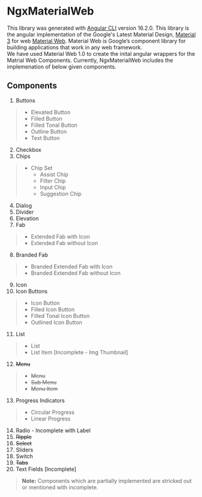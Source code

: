 # NgxMaterialWeb
This library was generated with [Angular CLI](https://github.com/angular/angular-cli) version 16.2.0. This library is the angular implementation of the Google's Latest Material Design, [Material 3](https://m3.material.io/) for web [Material Web](https://m3.material.io/develop/web). Material Web is Google’s component library for building applications that work in any web framework.  
We have used Material Web 1.0 to create the inital angular wrappers for the Matrial Web Components. Currently, NgxMaterialWeb includes the implemenation of below given components.

<!-- ## About
### Introduction
### Quick Start
## Theming
### Material Theming
### Color
### Typography -->
## Components
1. Buttons
> * Elevated Button
> * Filled Button
> * Filled Tonal Button
> * Outline Button
> * Text Button
2. Checkbox
3. Chips
> * Chip Set
>   * Assist Chip
>   * Filter Chip
>   * Input Chip
>   * Suggestion Chip
4. Dialog
5. Divider
6. Elevation
7. Fab
> * Extended Fab with Icon
> * Extended Fab without Icon
8. Branded Fab
> * Branded Extended Fab with Icon
> * Branded Extended Fab without Icon
9. Icon
10. Icon Buttons
> * Icon Button
> * Filled Icon Button
> * Filled Tonal Icon Button
> * Outlined Icon Button
11. List
> * List
> * List Item [Incomplete - Img Thumbnail]
12. ~~Menu~~
> * ~~Menu~~
> * ~~Sub Menu~~
> * ~~Menu Item~~
13. Progress Indicators
> * Circular Progress
> * Linear Progress
14. Radio - Incomplete with Label
15. ~~Ripple~~
16. ~~Select~~
17. Sliders
18. Switch
19. ~~Tabs~~
20. Text Fields [Incomplete]

>**Note:** Components which are partially implemented are stricked out or mentioned with incomplete.

